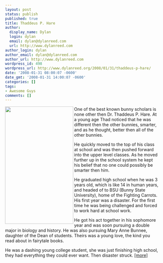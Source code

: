 ```yaml
---
layout: post
status: publish
published: true
title: Thaddeus P. Hare
author:
  display_name: Dylan
  login: dylan
  email: dylan@dylanreed.com
  url: http://www.dylanreed.com
author_login: dylan
author_email: dylan@dylanreed.com
author_url: http://www.dylanreed.com
wordpress_id: 498
wordpress_url: http://www.dylanreed.org/2008/01/31/thaddeus-p-hare/
date: '2008-01-31 08:00:07 -0600'
date_gmt: '2008-01-31 14:00:07 -0600'
categories: []
tags:
- Awesome Guys
comments: []
---
```

<p><a href="http://www.etsy.com/view_listing.php?listing_id=9147765"><img height="386" src="http://images.etsy.com/all_images/a/a79/e4d/il_430xN.18577682.jpg" width="224" align="left"/></a>One of the best known bunny scholars is none other then Dr. Thaddeus P. Hare. At a young age Thad noticed that he was different then the other bunnies, smarter, and as he thought, better then all of the other bunnies.</p>
<p>He quickly moved to the top of his class at school and was then pushed forward into the upper level classes. As he moved further up in the school system he kept his belief that no one could possibly be smarter then him.</p>
<p>He graduated high school when he was 3 years old, which is like 14 in human years, and headed of to BSU (Bunny State University), home of the Fighting Carrots. His first year was a disaster. For the first time he was being challenged and forced to work hard at school work.</p>
<p>He got his act together in his sophomore year and was soon pursuing a double major in biology and history. He was also pursuing Mary Anne Bunnee, daughter of the Dean of students. Theirs was a young love, the kind you read about in fairytale books.</p>
<p>He was a dashing young college student, she was just finishing high school, they had everything they could ever want. Then disaster struck. <a href="http://www.etsy.com/view_listing.php?listing_id=9147765">[more]</a></p></p>
